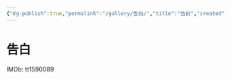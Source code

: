 ```yaml
---
{"dg-publish":true,"permalink":"/gallery/告白/","title":"告白","created":"2025-06-25T14:18:45.320+08:00"}
---
```



# 告白

IMDb: tt1590089
